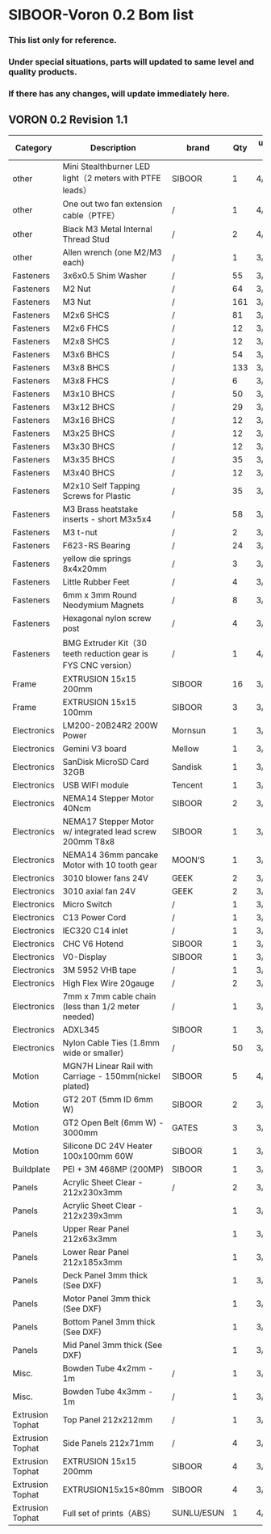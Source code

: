# SIBOOR-Voron 0.2 Bom list 
### This list only for reference.  
### Under special situations, parts will updated to same level and quality products.  
### If there has any changes, will update immediately here.
## VORON 0.2 Revision 1.1


| Category         | Description                                                  | brand      | Qty | update time |
|------------------|--------------------------------------------------------------|------------|-----|-------------|
| other            | Mini Stealthburner LED light（2 meters with PTFE leads）       | SIBOOR     | 1   | 4/19/23     |
| other            | One out two fan extension cable（PTFE）                        | /          | 1   | 4/21/23     |
| other            | Black M3 Metal Internal Thread Stud                          | /          | 2   | 4/1/23      |
| other            | Allen wrench (one M2/M3 each)                                | /          | 1   | 3/1/23      |
| Fasteners        | 3x6x0.5 Shim Washer                                          | /          | 55  | 3/1/23      |
| Fasteners        | M2 Nut                                                       | /          | 64  | 3/1/23      |
| Fasteners        | M3 Nut                                                       | /          | 161 | 3/1/23      |
| Fasteners        | M2x6 SHCS                                                    | /          | 81  | 3/1/23      |
| Fasteners        | M2x6 FHCS                                                    | /          | 12  | 3/1/23      |
| Fasteners        | M2x8 SHCS                                                    | /          | 12  | 3/1/23      |
| Fasteners        | M3x6 BHCS                                                    | /          | 54  | 3/1/23      |
| Fasteners        | M3x8 BHCS                                                    | /          | 133 | 3/1/23      |
| Fasteners        | M3x8 FHCS                                                    | /          | 6   | 3/1/23      |
| Fasteners        | M3x10 BHCS                                                   | /          | 50  | 3/1/23      |
| Fasteners        | M3x12 BHCS                                                   | /          | 29  | 3/1/23      |
| Fasteners        | M3x16 BHCS                                                   | /          | 12  | 3/1/23      |
| Fasteners        | M3x25 BHCS                                                   | /          | 12  | 3/1/23      |
| Fasteners        | M3x30 BHCS                                                   | /          | 12  | 3/1/23      |
| Fasteners        | M3x35 BHCS                                                   | /          | 35  | 3/1/23      |
| Fasteners        | M3x40 BHCS                                                   | /          | 12  | 3/1/23      |
| Fasteners        | M2x10 Self Tapping Screws for Plastic                        | /          | 35  | 3/1/23      |
| Fasteners        | M3 Brass heatstake inserts - short M3x5x4                    | /          | 58  | 3/1/23      |
| Fasteners        | M3 t-nut                                                     | /          | 2   | 3/1/23      |
| Fasteners        | F623-RS Bearing                                              | /          | 24  | 3/1/23      |
| Fasteners        | yellow die springs 8x4x20mm                                  | /          | 3   | 3/1/23      |
| Fasteners        | Little Rubber Feet                                           | /          | 4   | 3/1/23      |
| Fasteners        | 6mm x 3mm Round Neodymium Magnets                            | /          | 8   | 3/1/23      |
| Fasteners        | Hexagonal nylon screw post                                   | /          | 4   | 3/1/23      |
| Fasteners        | BMG Extruder Kit（30 teeth reduction gear is FYS CNC version） | /          | 1   | 4/19/23     |
| Frame            |  EXTRUSION 15x15 200mm                                       | SIBOOR     | 16  | 3/1/23      |
| Frame            |  EXTRUSION 15x15 100mm                                       | SIBOOR     | 3   | 3/1/23      |
| Electronics      |  LM200-20B24R2 200W Power                                    |  Mornsun   | 1   | 3/1/23      |
| Electronics      | Gemini V3 board                                              | Mellow     | 1   | 3/1/23      |
| Electronics      | SanDisk MicroSD Card 32GB                                    | Sandisk    | 1   | 3/1/23      |
| Electronics      | USB WIFI module                                              | Tencent    | 1   | 3/1/23      |
| Electronics      | NEMA14 Stepper Motor 40Ncm                                   | SIBOOR     | 2   | 3/1/23      |
| Electronics      | NEMA17 Stepper Motor w/ integrated lead screw 200mm T8x8     | SIBOOR     | 1   | 3/1/23      |
| Electronics      | NEMA14 36mm pancake Motor with 10 tooth gear                 | MOON‘S     | 1   | 3/1/23      |
| Electronics      | 3010 blower fans 24V                                         | GEEK       | 2   | 3/1/23      |
| Electronics      | 3010 axial fan 24V                                           | GEEK       | 2   | 3/1/23      |
| Electronics      | Micro Switch                                                 | /          | 1   | 3/1/23      |
| Electronics      | C13 Power Cord                                               | /          | 1   | 3/1/23      |
| Electronics      | IEC320 C14 inlet                                             | /          | 1   | 3/1/23      |
| Electronics      | CHC V6 Hotend                                                | SIBOOR     | 1   | 3/1/23      |
| Electronics      | V0-Display                                                   | SIBOOR     | 1   | 3/1/23      |
| Electronics      | 3M 5952 VHB tape                                             | /          | 1   | 3/1/23      |
| Electronics      | High Flex Wire 20gauge                                       | /          | 2   | 3/1/23      |
| Electronics      | 7mm x 7mm cable chain (less than 1/2 meter needed)           | /          | 1   | 3/1/23      |
| Electronics      | ADXL345                                                      | SIBOOR     | 1   | 3/1/23      |
| Electronics      | Nylon Cable Ties (1.8mm wide or smaller)                     | /          | 50  | 3/1/23      |
| Motion           | MGN7H Linear Rail with Carriage - 150mm(nickel plated)       | SIBOOR     | 5   | 4/1/23      |
| Motion           | GT2 20T (5mm ID 6mm W)                                       | SIBOOR     | 2   | 3/1/23      |
| Motion           | GT2 Open Belt (6mm W) - 3000mm                               | GATES      | 3   | 3/1/23      |
| Motion           | Silicone DC 24V Heater 100x100mm 60W                         | SIBOOR     | 1   | 3/1/23      |
| Buildplate       | PEI + 3M 468MP (200MP)                                       | SIBOOR     | 1   | 3/1/23      |
| Panels           | Acrylic Sheet Clear - 212x230x3mm                            | /          | 2   | 3/1/23      |
| Panels           | Acrylic Sheet Clear - 212x239x3mm                            |            | 1   | 3/1/23      |
| Panels           | Upper Rear Panel 212x63x3mm                                  |            | 1   | 3/1/23      |
| Panels           | Lower Rear Panel 212x185x3mm                                 |            | 1   | 3/1/23      |
| Panels           | Deck Panel 3mm thick (See DXF)                               |            | 1   | 3/1/23      |
| Panels           | Motor Panel 3mm thick (See DXF)                              |            | 1   | 3/1/23      |
| Panels           | Bottom Panel 3mm thick (See DXF)                             |            | 1   | 3/1/23      |
| Panels           | Mid Panel 3mm thick (See DXF)                                |            | 1   | 3/1/23      |
| Misc.            | Bowden Tube 4x2mm - 1m                                       | /          | 1   | 3/1/23      |
| Misc.            | Bowden Tube 4x3mm - 1m                                       | /          | 1   | 3/1/23      |
| Extrusion Tophat | Top Panel 212x212mm                                          | /          | 1   | 3/1/23      |
| Extrusion Tophat | Side Panels 212x71mm                                         | /          | 4   | 3/1/23      |
| Extrusion Tophat |  EXTRUSION 15x15 200mm                                       | SIBOOR     | 4   | 3/1/23      |
| Extrusion Tophat |   EXTRUSION15x15×80mm                                        | SIBOOR     | 4   | 3/1/23      |
| Extrusion Tophat | Full set of prints（ABS）                                      | SUNLU/ESUN | 1   | 4/20/23     |

